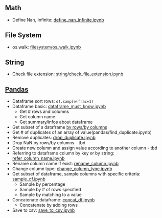 
## Math
- Define Nan, Infinite: [define_nan_infinite.ipynb](math/define_nan_infinite.ipynb)

## File System
- os.walk: [filesystem/os_walk.ipynb](filesystem/os_walk.ipynb)

## String
- Check file extension: [string/check_file_extension.ipynb](string/check_file_extension.ipynb)

## [Pandas](https://pandas.pydata.org/docs/reference/)

- Dataframe sort rows: ```df.sample(frac=1)```
- Dataframe basic: [dataframe_must_know.ipynb](pandas/dataframe_must_know.ipynb)
    - Get # rows and columns
    - Get column name
    - Get summary/infos about dataframe
- Get subset of a dataframe [by rows/by columns](pandas/df_subset.ipynb)
- Get # of duplicates of an array of value(pandas/find_duplicate.ipynb)
- Remove duplicates: [drop_duplicate.ipynb](pandas/drop_duplicate.ipynb)
- Drop NaN by rows/by columns - tbd
- Create new column and assign value according to another column - tbd
- Referring to dataframe column by key or by string: [refer_column_name.ipynb](pandas/refer_column_name.ipynb)
- Rename column name if exist: [rename_column.ipynb](pandas/rename_column.ipynb)
- Change column type: [change_column_type.ipynb](pandas/change_column_type.ipynb)
- Get subset of dataframe, sample columns with specific criteria: [sample_df.ipynb](pandas/sample_df.ipynb)
    - Sample by percentage
    - Sample by # of rows specified
    - Sample by matching to a value
- Concatenate dataframe: [concat_df.ipynb](pandas/concat_df.ipynb)
    - Concatenate by adding rows
- Save to csv: [save_to_csv.ipynb](pandas/save_to_csv.ipynb)

